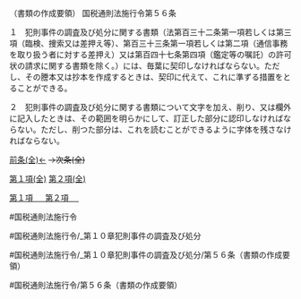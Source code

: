 （書類の作成要領）
国税通則法施行令第５６条

１　犯則事件の調査及び処分に関する書類（法第百三十二条第一項若しくは第三項（臨検、捜索又は差押え等）、第百三十三条第一項若しくは第二項（通信事務を取り扱う者に対する差押え）又は第百四十七条第四項（鑑定等の嘱託）の許可状の請求に関する書類を除く。）には、毎葉に契印しなければならない。ただし、その謄本又は抄本を作成するときは、契印に代えて、これに準ずる措置をとることができる。

２　犯則事件の調査及び処分に関する書類について文字を加え、削り、又は欄外に記入したときは、その範囲を明らかにして、訂正した部分に認印しなければならない。ただし、削つた部分は、これを読むことができるように字体を残さなければならない。

[前条(全)←](国税通則法施行＿令＿第５５条_.md)  ~~→次条(全)~~

[第１項(全)](国税通則法施行＿令＿第５６条第１項_.md)  [第２項(全)](国税通則法施行＿令＿第５６条第２項_.md)  

[第１項 　 ](国税通則法施行＿令＿第５６条第１項.md)  [第２項 　 ](国税通則法施行＿令＿第５６条第２項.md)  

#国税通則法施行令

#国税通則法施行令/_第１０章犯則事件の調査及び処分

#国税通則法施行令/_第１０章犯則事件の調査及び処分/第５６条（書類の作成要領）

#国税通則法施行令/第５６条（書類の作成要領）

